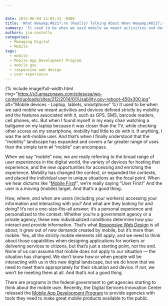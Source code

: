 ```yaml
---


date: 2013-06-04 11:01:31 -0400
title: 'What We&amp;#8217;re (Really) Talking About When We&amp;#8217;re Talking About Mobile (Hint\: It&amp;#8217;s the User)'
summary: 'It used to be when we said mobile we meant activities and devices defined strictly by mobility and the features associated with it, such as GPS, SMS, barcode readers, cell phones, etc. But when I found myself in my easy chair watching a ballgame on my laptop'
authors: jim-costello
categories:
  - Managing Digital
  - Mobile
tags:
  - mobile
  - Mobile App Development Program
  - mobile gov
  - responsive web design
  - user experience
---
```


{% include image/full-width.html img="https://s3.amazonaws.com/sitesusa/wp-content/uploads/sites/212/2014/01/Usability.gov-reboot-450x300.jpg" alt="Mobile devices - Laptop, tablets, smartphone" %}
It used to be when we said mobile we meant activities and devices defined strictly by mobility and the features associated with it, such as GPS, SMS, barcode readers, cell phones, etc. But when I found myself in my easy chair watching a ballgame on my laptop because it was closer than the TV, while checking other scores on my smartphone, mobility had little to do with it. If anything, I was the anti-mobile user. And that’s when I finally understood that the “mobility” landscape has expanded and covers a far greater range of uses than the simple term <span style="text-decoration: line-through">of</span> “mobile” can encompass.

When we say “mobile” now, we are really referring to the broad range of user experiences in the digital world, the variety of devices for hosting that experience, and the new opportunities for accessing and enriching the experience. Mobility has changed the context, or expanded the context<span style="text-decoration: line-through">s</span>, and placed the individual user in unique situations as the focal point. When we hear dictums like “[Mobile First](http://www.lukew.com/resources/mobile_first.asp)!”, we’re really saying “User First!” And the user is a moving (mobile) target. And that’s a good thing.

How, where, and when are users (including your workers) accessing your information and interacting with you? And what are they looking for and doing? It’s not a one-size-fits-all answer; it’s a personal experience and personalized to the context. Whether you’re a government agency or a private agency, these new individualized conditions determine how you interact and provide information. That’s what [Responsive Web Design](http://www.abookapart.com/products/responsive-web-design) is all about; it grew out of new demands created by mobile, but it’s more than mobile. Yes, all the strictly mobile elements still apply, and we need to think about those capabilities when designing applications for workers or delivering services to citizens, but that’s just a starting point, not the end. None of us can assume that mobile does not apply to our situation — the situation has changed. We don’t know how or when people will be interacting with us in this new digital landscape, but we do know that we need to meet them appropriately for their situation and device. If not, we won’t be meeting them at all. And that’s not a good thing.

There are programs in the federal government to get agencies starting to think about the mobile user. Recently, the Digital Services Innovation Center released the [Mobile App Development Program](https://www.WHATEVER/resources/mobile-application-development-program/ "Mobile Application Development Program") to provide agencies with tools they need to make great mobile products available to the public.